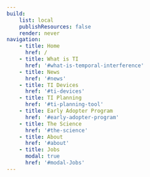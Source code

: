 ```yaml
---
build:
    list: local
    publishResources: false
    render: never
navigation:
    - title: Home
      href: /
    - title: What is TI
      href: '#what-is-temporal-interference'
    - title: News
      href: '#news'
    - title: TI Devices
      href: '#ti-devices'
    - title: TI Planning
      href: '#ti-planning-tool'
    - title: Early Adopter Program
      href: '#early-adopter-program'
    - title: The Science
      href: '#the-science'
    - title: About
      href: '#about'
    - title: Jobs
      modal: true
      href: '#modal-Jobs'
---
```

